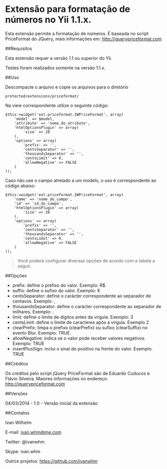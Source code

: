 Extensão para formatação de números no Yii 1.1.x.
======================================================================================

Esta extensão permite a formatação de números. É baseada no script PriceFormat do JQuery, mais informações em: http://jquerypriceformat.com

##Requisitos

Esta extensão requer a versão 1.1 ou superior do Yii.

Testes foram realizados somente na versão 1.1.x.

##Uso

Descompacte o arquivo e copie os arquivos para o diretório 

~~~
protected/extensions/priceformat/
~~~

Na view correspondente utilize o seguinte código:

~~~
$this->widget('ext.priceformat.IWPriceFormat', array(
	'model' => $model, 
	'attribute' => 'nome_do_atributo', 
	'htmlOptionsPlugin' => array(
		'size' => 20
	), 
	'options' => array(
		'prefix' => '', 
		'centsSeparator' => '', 
		'thousandsSeparator' => '', 
		'centsLimit' => 0, 
		'allowNegative' => FALSE
	)
));
~~~

Caso não use o campo atrelado a um modelo, o uso é correspondente ao código abaixo:

~~~
$this->widget('ext.priceformat.IWPriceFormat', array(
	'name' => 'nome_do_campo', 
	'id' => 'id_do_campo', 
	'htmlOptionsPlugin' => array(
		'size' => 20
	), 
	'options' => array(
		'prefix' => '', 
		'centsSeparator' => '', 
		'thousandsSeparator' => '', 
		'centsLimit' => 0, 
		'allowNegative' => FALSE
	)
));
~~~


> Você poderá configurar diversas opções de acordo com a tabela a seguir.
 

##Opções

* prefix: define o prefixo do valor. Exemplo: R$
* suffix: define o sufixo do valor. Exemplo: €
* centsSeparator: define o carácter correspondente ao separador de centavos. Exemplo: ,
* thousandsSeparator: define o carácter correspondente ao separador de milhares. Exemplo: .
* limit: define o limite de dígitos antes da vírgula. Exemplo: 3
* centsLimit: define o limite de caracteres após a vírgula. Exemplo 2
* clearPrefix: limpa o prefixo (clearPrefix) ou sufixo (clearSuffix) no evento Blur. Exemplo: TRUE
* allowNegative: indica se o valor pode receber valores negativos. Exemplo: TRUE
* insertPlusSign: inclui o sinal de positivo na frente do valor. Exemplo: TRUE


##Créditos

Os créditos pelo script jQuery PriceFormat são de Eduardo Cuducos e Flávio Silveira.
Maiores informações no endereço: http://jquerypriceformat.com

##Versões

04/03/2014 - 1.0 - Versão inicial da extensão


##Contatos

Ivan Wilhelm

E-mail: ivan.whm@me.com

Twitter: @ivanwhm

Skype: ivan.whm

Outros projetos: https://github.com/ivanwhm